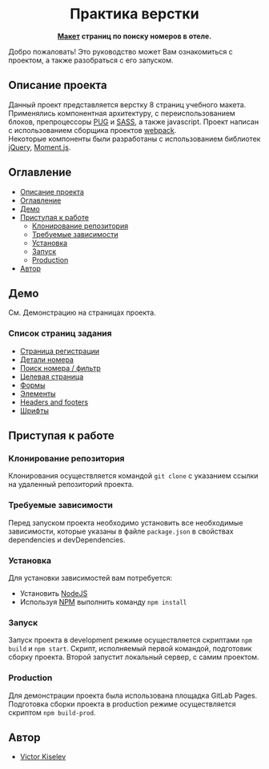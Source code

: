 <div align="center"> 
  
  <h1>Практика верстки</h1>
   
  <strong>[Макет](https://www.figma.com/file/MumYcKVk9RkKZEG6dR5E3A/) страниц по поиску номеров в отеле.</strong>
</div>

Добро пожаловать! Это руководство может Вам ознакомиться с проектом, а также разобраться с его запуском.

## Описание проекта

Данный проект представляется верстку 8 страниц учебного макета. Применялись компонентная архитектуру, с переиспользованием блоков, препроцессоры [PUG](https://pugjs.org) и [SASS](https://sass-lang.com), а также javascript. Проект написан с использованием сборщика проектов [webpack](https://webpack.js.org). <br/>
Некоторые компоненты были разработаны с использованием библиотек [jQuery](https://jquery.com), [Moment.js](https://momentjs.com).

## Оглавление

- [Описание проекта](#описание-проекта)
- [Оглавление](#оглавление)
- [Демо](#демо)
- [Приступая к работе](#приступая-к-работе)
  - [Клонирование репозитория](#клонирование-репозитория)
  - [Требуемые зависимости](#требуемые-зависимости)
  - [Установка](#установка)
  - [Запуск](#запуск)
  - [Production](#production)
- [Автор](#автор)

## Демо
См. Демонстрацию на страницах проекта.
### Список страниц задания
- [Страница регистрации](https://redkotik.gitlab.io/fsd-static-pages/#register)
- [Детали номера](https://redkotik.gitlab.io/fsd-static-pages/#details)
- [Поиск номера / фильтр](https://redkotik.gitlab.io/fsd-static-pages/#filter)
- [Целевая страница](https://redkotik.gitlab.io/fsd-static-pages/#findroom)
- [Формы](https://redkotik.gitlab.io/fsd-static-pages/#cards)
- [Элементы](https://redkotik.gitlab.io/fsd-static-pages/#elements)
- [Headers and footers](https://redkotik.gitlab.io/fsd-static-pages/#haf)
- [Шрифты](https://redkotik.gitlab.io/fsd-static-pages/#cat)

## Приступая к работе
  
  ### Клонирование репозитория
  Клонирования осуществляется командой `git clone` c указанием ссылки на удаленный репозиторий проекта.  
  ### Требуемые зависимости
  Перед запуском проекта необходимо установить все необходимые зависимости, которые указаны в файле `package.json`
  в свойствах dependencies и devDependencies.  
  ### Установка
  Для установки зависимостей вам потребуется: <br/>
  - Установить [NodeJS](https://nodejs.org/en/)
  - Используя [NPM](https://www.npmjs.com/) выполнить команду `npm install`
  ### Запуск
  Запуск проекта в development режиме осуществляется скриптами `npm build` и `npm start`.
  Скрипт, исполняемый первой командой, подготовик сборку проекта. Второй запустит локальный сервер, с самим проектом.
  ### Production
  Для демонстрации проекта была использована площадка GitLab Pages. 
  Подготовка сборки проекта в production режиме осуществляется скриптом `npm build-prod`.
  
## Автор
- [Victor Kiselev](https://github.com/redKOTik)



